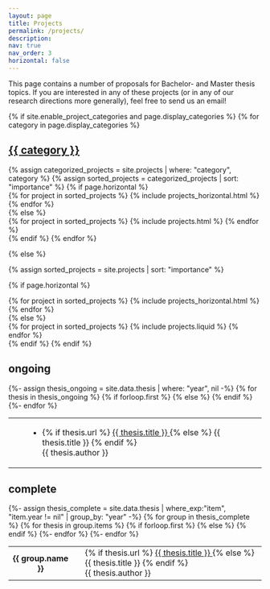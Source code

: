 ```yaml
---
layout: page
title: Projects
permalink: /projects/
description: 
nav: true
nav_order: 3
horizontal: false
---
```

 
This page contains a number of proposals for Bachelor- and Master thesis topics. If you are interested in any of these projects (or in any of our research directions more generally), feel free to send us an email!

<!-- pages/projects.md -->
<div class="projects">
{% if site.enable_project_categories and page.display_categories %}
  <!-- Display categorized projects -->
  {% for category in page.display_categories %}
  <a id="{{ category }}" href=".#{{ category }}">
    <h2 class="category">{{ category }}</h2>
  </a>
  {% assign categorized_projects = site.projects | where: "category", category %}
  {% assign sorted_projects = categorized_projects | sort: "importance" %}
  <!-- Generate cards for each project -->
  {% if page.horizontal %}
  <div class="container">
    <div class="row row-cols-1 row-cols-md-2">
    {% for project in sorted_projects %}
      {% include projects_horizontal.html %}
    {% endfor %}
    </div>
  </div>
  {% else %}
  <div class="row-cols-md-2">
    {% for project in sorted_projects %}
      {% include projects.html %}
    {% endfor %}
  </div>
  {% endif %}
  {% endfor %}

{% else %}

<!-- Display projects without categories -->

{% assign sorted_projects = site.projects | sort: "importance" %}

  <!-- Generate cards for each project -->

{% if page.horizontal %}

  <div class="container">
    <div class="row-cols-3">
    {% for project in sorted_projects %}
      {% include projects_horizontal.html %}
    {% endfor %}
    </div>
  </div>
{% else %}
  <div class="row row-cols-lg row-gap-5">
    <!-- .form-group {margin-bottom: 15px;} -->
    {% for project in sorted_projects %}
      {% include projects.liquid %}
    {% endfor %}
  </div>
  {% endif %}
{% endif %}
</div>

<div class="projects">
<h2 class="category" id="ongoing">ongoing</h2>
</div>

<div class="news">
  <div class="table-responsive">
    <table class="table table-sm table-borderless">
    {%- assign thesis_ongoing = site.data.thesis | where: "year", nil -%}
    {% for thesis in thesis_ongoing %}
        <tr>
          {% if forloop.first %}
          <th scope="row"></th>
            {% else %}
          <th scope="row"></th>
          {% endif %}
          <td>
          <ul><li>
          {% if thesis.url %}
              <a class="news-title" href="{{ thesis.url | relative_url }}">
                {{ thesis.title }}
              </a>
            {% else %}
                {{ thesis.title }}
          {% endif %}
              <br>
              {{ thesis.author }}
          </li></ul>
          </td>
        </tr>
    {%- endfor %}
    </table>
  </div>
</div>

<div class="projects">
<h2 class="category" id="complete">complete</h2>
</div>

<div class="news">
  <div class="table-responsive">
    <table class="table table-sm table-borderless">
    {%- assign thesis_complete = site.data.thesis | where_exp:"item", "item.year != nil" | group_by: "year" -%}
    {% for group in thesis_complete %}
      {% for thesis in group.items %}
        <tr>
          {% if forloop.first %}
          <th scope="row">{{ group.name }}</th>
            {% else %}
          <th scope="row"></th>
          {% endif %}
          <td>
          {% if thesis.url %}
              <a class="news-title" href="{{ thesis.url | relative_url }}">
                {{ thesis.title }}
              </a>
            {% else %}
                {{ thesis.title }}
          {% endif %}
              <br>
              {{ thesis.author }}
          </td>
        </tr>
      {%- endfor %}
    {%- endfor %}
    </table>
  </div>
</div>
